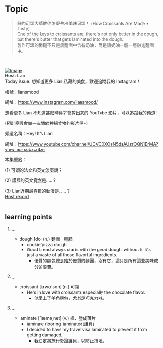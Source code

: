 # Topic

> 紐約可頌大師教你怎麼做出美味可頌！ (How Croissants Are Made • Tasty) <br>
> One of the keys to croissants are, there's not only butter in the dough, but there's butter that gets laminated into the dough. <br>
> 製作可頌的關鍵不只是讓麵團中含有奶油，而是讓奶油一層一層融進麵團中。

 <br>

[![Image](https://cdn.voicetube.com/assets/thumbnails/beOxJm1_tbk.jpg)](https://www.youtube.com/embed/beOxJm1_tbk?rel=0&showinfo=0&cc_load_policy=0&controls=1&autoplay=1&iv_load_policy=3&playsinline=1&wmode=transparent&start=123&end=133&enablejsapi=1&origin=https://tw.voicetube.com&widgetid=1)<br>
Host: Lian
<br>Today issue: 想知道更多 Lian 私藏的美食，歡迎追蹤我的 Instagram！

帳號：liansmood

網址：https://www.instagram.com/liansmood/



想看更多 Lian 不知道甚麼時候才會剪出來的 YouTube 影片，可以追蹤我的頻道!

(預計寒假會做一支關於神秘食物的影片喔~)

頻道名稱：Hey! It's Lian

網址：https://www.youtube.com/channel/UCVCDXOsN5daAUzrOQN1ErMA?view_as=subscriber



本集重點：

(1) 可頌的法文和英文怎麼說？

(2) 護貝的英文竟然是......?

(3) Lian近期最喜歡的動漫是......？
<br>
[Host record](https://cdn.voicetube.com/tmp/everyday_records/lianjj4242/3809.mp3)
<br><br>
## learning points
1. _
	* dough [do] (n.) 麵團，麵胚
		- cookie/pizza dough
		- Good bread always starts with the great dough, without it, it's just a waste of all those flavorful ingredients.
			+ 優質的麵包總是始於優質的麵團，沒有它，這只是所有這些美味成分的浪費。

2. _
	* croissant [krwɑˋsɑn] (n.) 可頌
		- He's in love with croissants especially the chocolate flavor.
			+ 他愛上了羊角麵包，尤其是巧克力味。

3. _
	* laminate [ˋlæmə͵net] (v.) 桿、壓成薄片
		- laminate flooring, laminated(護貝)
		- I decided to have my travel visa laminated to prevent it from getting damaged.
			+ 我決定將旅行簽證護貝，以防止損壞。
